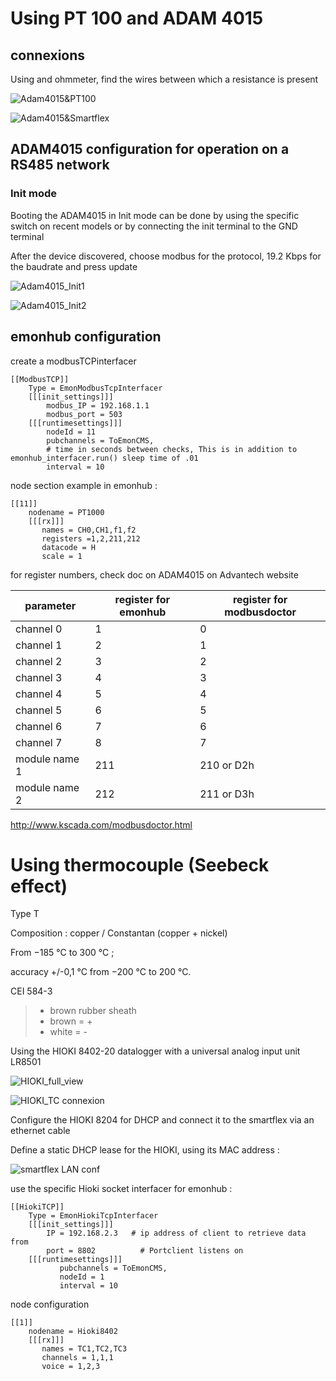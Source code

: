 
# Using PT 100 and ADAM 4015

## connexions

Using and ohmmeter, find the wires between which a resistance is present

![Adam4015&PT100](assets/FluidTemp/connectPT100_to_ADAM4015.png)

![Adam4015&Smartflex](assets/FluidTemp/connect_ADAM4015_to_SmartFlex4GRouterb.png)

## ADAM4015 configuration for operation on a RS485 network

### Init mode

Booting the ADAM4015 in Init mode can be done by using the specific switch on recent models or by connecting the init terminal to the
GND terminal

After the device discovered, choose modbus for the protocol, 19.2 Kbps for the baudrate and press update

![Adam4015_Init1](assets/FluidTemp/INIT_MODE_ADAM4015_1.png)

![Adam4015_Init2](assets/FluidTemp/INIT_MODE_ADAM4015_2.png)

## emonhub configuration

create a modbusTCPinterfacer
```
[[ModbusTCP]]
    Type = EmonModbusTcpInterfacer
    [[[init_settings]]]
        modbus_IP = 192.168.1.1
        modbus_port = 503
    [[[runtimesettings]]]
        nodeId = 11
        pubchannels = ToEmonCMS,
        # time in seconds between checks, This is in addition to emonhub_interfacer.run() sleep time of .01
        interval = 10
```

node section example in emonhub :

```
[[11]]
    nodename = PT1000
    [[[rx]]]
       names = CH0,CH1,f1,f2
       registers =1,2,211,212
       datacode = H
       scale = 1
```

for register numbers, check doc on ADAM4015 on Advantech website

parameter |register for emonhub|register for modbusdoctor
--- | ---  | ---
channel 0|1|0
channel 1|2|1
channel 2|3|2
channel 3|4|3
channel 4|5|4
channel 5|6|5
channel 6|7|6
channel 7|8|7
module name 1|211|210 or D2h
module name 2|212|211 or D3h

http://www.kscada.com/modbusdoctor.html

# Using thermocouple (Seebeck effect)

Type T

Composition : copper / Constantan (copper + nickel)

From −185 °C to 300 °C ;

accuracy  +/-0,1 °C from −200 °C to 200 °C.

CEI 584-3  
> - brown rubber sheath
> - brown = +
> - white = -

Using the HIOKI 8402-20 datalogger with a universal analog input unit LR8501

![HIOKI_full_view](assets/FluidTemp/HIOKI8402.jpg)

![HIOKI_TC connexion](assets/FluidTemp/HIOKI_connect_TC.jpg)

Configure the HIOKI 8204 for DHCP and connect it to the smartflex via an ethernet cable

Define a static DHCP lease for the HIOKI, using its MAC address :

![smartflex LAN conf](assets/FluidTemp/HIOKI_smartflex_LAN_conf.jpg)

use the specific Hioki socket interfacer for emonhub :

```
[[HiokiTCP]]  
    Type = EmonHiokiTcpInterfacer
    [[[init_settings]]]
	    IP = 192.168.2.3   # ip address of client to retrieve data from
	    port = 8802          # Portclient listens on
    [[[runtimesettings]]]
           pubchannels = ToEmonCMS,
           nodeId = 1
           interval = 10
```

node configuration

```
[[1]]
    nodename = Hioki8402
    [[[rx]]]
       names = TC1,TC2,TC3
       channels = 1,1,1
       voice = 1,2,3
```
